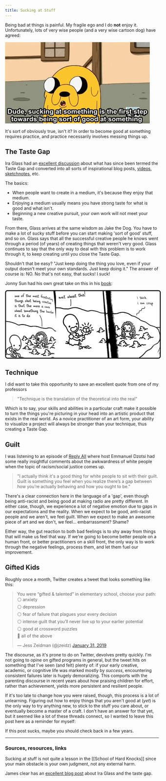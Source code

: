 ```yaml
---
title: Sucking at Stuff
---
```

Being bad at things is painful. My fragile ego and I do **not** enjoy it. Unfortunately, lots of very wise people (and a very wise cartoon dog) have agreed:

<img src="../assets/jake.gif">

It's sort of obviously true, isn't it? In order to become good at something requires practice, and practice necessarily involves messing things up.

## The Taste Gap

Ira Glass had an [excellent discussion](https://youtu.be/X2wLP0izeJE) about what has since been termed the Taste Gap and converted into all sorts of inspirational blog posts, [videos](https://youtu.be/91FQKciKfHI), [sketchnotes](https://www.verbaltovisual.com/closing-the-gap-between-your-work-and-your-taste/), etc.

The basics:
- When people want to create in a medium, it's because they enjoy that medium.
- Enjoying a medium usually means you have strong taste for what is good and what isn't.
- Beginning a new creative pursuit, your own work will not meet your taste.

From there, Glass arrives at the same wisdom as Jake the Dog. You have to make a lot of sucky stuff before you can start making 'sort of good' stuff, and so on. Glass says that all the successful creative people he knows went through a period (of years) of creating things that weren't very good. Glass continues to say that the only way to deal with this problem is to work through it, to keep creating until you close the Taste Gap.

Shouldn't that be easy? "Just keep doing the thing you love, even if your output doesn't meet your own standards. Just keep doing it." The answer of course is: NO. No that's not easy, that sucks! I suck!

Jonny Sun had his own great take on this in his [book](https://www.amazon.com/dp/B072LZXXB8):

<img src="../assets/isuck.jpg" style="border-style: solid; border-radius: 8px; border-color: black;">

## Technique

I did want to take this opportunity to save an excellent quote from one of my professors

> "Technique is the translation of the theoretical into the real"

Which is to say, your skills and abilities in a particular craft make it possible to turn the things you're picturing in your head into an artistic product that exists in the real world. As a novice practitioner of an art form, your ability to visualize a project will always be stronger than your technique, thus creating a Taste Gap.

## Guilt

I was listening to an episode of [Reply All](https://gimletmedia.com/shows/reply-all/z3h94o/162-the-least-you-could-do) where host Emmanuel Dzotsi had some really insightful comments about the awkwardness of white people when the topic of racism/social justice comes up.

> "I actually think it's a good thing for white people to sit with their guilt. Guilt is something you feel when you realize there’s a gap between how you’re actually behaving and how you ought to be."

There's a clear connection here in the language of a 'gap', even though being anti-racist and being good at making radio are pretty different. In either case, though, we experience a lot of negative emotion due to gaps in our expectations and the reality. When we expect to be good, anti-racist people and we aren't, we feel guilt. When we expect to make an awesome piece of art and we don't, we feel... embarrassment? Shame?

Either way, the gut reaction to both bad feelings is to shy away from things that will make us feel that way. If we're going to become better people on a human front, or better practitioners on a skill front, the only way is to work through the negative feelings, process them, and let them fuel our improvement.

## Gifted Kids

Roughly once a month, Twitter creates a tweet that looks something like this:

<blockquote class="twitter-tweet"><p lang="en" dir="ltr">You were “gifted &amp; talented” in elementary school, choose your path:<br>⚪️ anxiety <br>⚪️ depression <br>⚪️ fear of failure that plagues your every decision <br>⚪️ intense guilt that you’ll never live up to your earlier potential<br>⚪️ good at crossword puzzles<br>🔘 all of the above</p>&mdash; Jess Zeidman (@jzeidz) <a href="https://twitter.com/jzeidz/status/1091064697007292420?ref_src=twsrc%5Etfw">January 31, 2019</a></blockquote> <script async src="https://platform.twitter.com/widgets.js" charset="utf-8"></script>

The discourse, as it's prone to do on Twitter, devolves pretty quickly. I'm not going to opine on gifted programs in general, but the tweet hits on something that I've seen (and felt) plenty of: if your early creative, academic, or cognitive life was marked mostly by *success*, encountering consistent failures later is hugely demoralizing. This comports with the parenting discourse in recent years about how praising children for effort, rather than achievement, yields more persistent and resilient people.

If it's too late to change how you were raised, though, this process is a lot of unlearning. Figuring out how to enjoy things that you aren't good at (*yet*) is the only way to try anything new, to stick to the stuff you care about, or eventually become a master of a craft. I don't have an answer for that yet, but it seemed like a lot of these threads connect, so I wanted to leave this post here as a reminder for myself:

If this post sucks, maybe you should check back in a few years.

---
### Sources, resources, links

Sucking at stuff is not quite a lesson in the [[School of Hard Knocks]] since your main obstacle is your own judgment, not any external harm.

James clear has an [excellent blog post](https://jamesclear.com/ira-glass-failure) about Ira Glass and the taste gap.